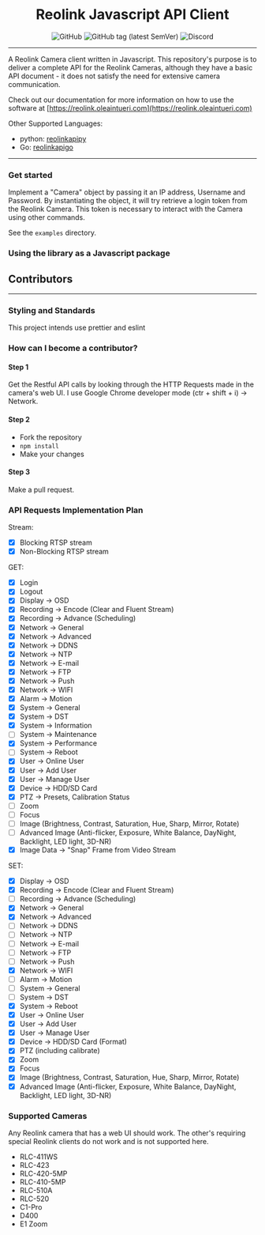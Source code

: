 <h1 align="center"> Reolink Javascript API Client </h1>

<p align="center">
 <img alt="GitHub" src="https://img.shields.io/github/license/ReolinkCameraAPI/reolinkapipy?style=flat-square">
 <img alt="GitHub tag (latest SemVer)" src="https://img.shields.io/github/v/tag/ReolinkCameraAPI/reolinkapipy?style=flat-square">
 <img alt="Discord" src="https://img.shields.io/discord/773257004911034389?style=flat-square">
</p>

---

A Reolink Camera client written in Javascript. This repository's purpose is to deliver a complete API for the Reolink Cameras,
although they have a basic API document - it does not satisfy the need for extensive camera communication.

Check out our documentation for more information on how to use the software at [https://reolink.oleaintueri.com](https://reolink.oleaintueri.com)

Other Supported Languages:

- python: [reolinkapipy](https://github.com/ReolinkCameraAPI/reolinkapipy)
- Go: [reolinkapigo](https://github.com/ReolinkCameraAPI/reolinkapigo)

---

### Get started

Implement a "Camera" object by passing it an IP address, Username and Password. By instantiating the object, it will try retrieve a login token from the Reolink Camera. This token is necessary to interact with the Camera using other commands.

See the `examples` directory.

### Using the library as a Javascript package

## Contributors

---

### Styling and Standards

This project intends use prettier and eslint

### How can I become a contributor?

#### Step 1

Get the Restful API calls by looking through the HTTP Requests made in the camera's web UI. I use Google Chrome developer mode (ctr + shift + i) -> Network.

#### Step 2

- Fork the repository
- `npm install`
- Make your changes

#### Step 3

Make a pull request.

### API Requests Implementation Plan

Stream:

- [x] Blocking RTSP stream
- [x] Non-Blocking RTSP stream

GET:

- [x] Login
- [x] Logout
- [x] Display -> OSD
- [x] Recording -> Encode (Clear and Fluent Stream)
- [x] Recording -> Advance (Scheduling)
- [x] Network -> General
- [x] Network -> Advanced
- [x] Network -> DDNS
- [x] Network -> NTP
- [x] Network -> E-mail
- [x] Network -> FTP
- [x] Network -> Push
- [x] Network -> WIFI
- [x] Alarm -> Motion
- [x] System -> General
- [x] System -> DST
- [x] System -> Information
- [ ] System -> Maintenance
- [x] System -> Performance
- [ ] System -> Reboot
- [x] User -> Online User
- [x] User -> Add User
- [x] User -> Manage User
- [x] Device -> HDD/SD Card
- [x] PTZ -> Presets, Calibration Status
- [ ] Zoom
- [ ] Focus
- [ ] Image (Brightness, Contrast, Saturation, Hue, Sharp, Mirror, Rotate)
- [ ] Advanced Image (Anti-flicker, Exposure, White Balance, DayNight, Backlight, LED light, 3D-NR)
- [x] Image Data -> "Snap" Frame from Video Stream

SET:

- [x] Display -> OSD
- [x] Recording -> Encode (Clear and Fluent Stream)
- [ ] Recording -> Advance (Scheduling)
- [x] Network -> General
- [x] Network -> Advanced
- [ ] Network -> DDNS
- [ ] Network -> NTP
- [ ] Network -> E-mail
- [ ] Network -> FTP
- [ ] Network -> Push
- [x] Network -> WIFI
- [ ] Alarm -> Motion
- [ ] System -> General
- [ ] System -> DST
- [x] System -> Reboot
- [x] User -> Online User
- [x] User -> Add User
- [x] User -> Manage User
- [x] Device -> HDD/SD Card (Format)
- [x] PTZ (including calibrate)
- [x] Zoom
- [x] Focus
- [x] Image (Brightness, Contrast, Saturation, Hue, Sharp, Mirror, Rotate)
- [x] Advanced Image (Anti-flicker, Exposure, White Balance, DayNight, Backlight, LED light, 3D-NR)

### Supported Cameras

Any Reolink camera that has a web UI should work. The other's requiring special Reolink clients
do not work and is not supported here.

- RLC-411WS
- RLC-423
- RLC-420-5MP
- RLC-410-5MP
- RLC-510A
- RLC-520
- C1-Pro
- D400
- E1 Zoom
